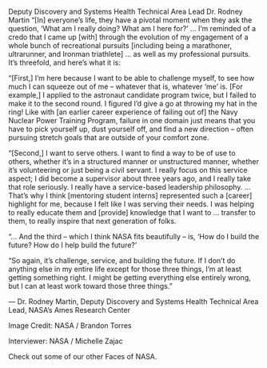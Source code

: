Deputy Discovery and Systems Health Technical Area Lead Dr. Rodney Martin 
 “[In] everyone’s life, they have a pivotal moment when they ask the question, ‘What am I really doing? What am I here for?’ … I’m reminded of a credo that I came up [with] through the evolution of my engagement of a whole bunch of recreational pursuits [including being a marathoner, ultrarunner, and Ironman triathlete] … as well as my professional pursuits. It’s threefold, and here’s what it is:

“[First,] I’m here because I want to be able to challenge myself, to see how much I can squeeze out of me – whatever that is, whatever ‘me’ is. [For example,] I applied to the astronaut candidate program twice, but I failed to make it to the second round. I figured I’d give a go at throwing my hat in the ring! Like with [an earlier career experience of failing out of] the Navy Nuclear Power Training Program, failure in one domain just means that you have to pick yourself up, dust yourself off, and find a new direction – often pursuing stretch goals that are outside of your comfort zone.

“[Second,] I want to serve others. I want to find a way to be of use to others, whether it’s in a structured manner or unstructured manner, whether it’s volunteering or just being a civil servant. I really focus on this service aspect; I did become a supervisor about three years ago, and I really take that role seriously. I really have a service-based leadership philosophy. … That’s why I think [mentoring student interns] represented such a [career] highlight for me, because I felt like I was serving their needs. I was helping to really educate them and [provide] knowledge that I want to … transfer to them, to really inspire that next generation of folks.

“… And the third – which I think NASA fits beautifully – is, ‘How do I build the future? How do I help build the future?’

“So again, it’s challenge, service, and building the future. If I don’t do anything else in my entire life except for those three things, I’m at least getting something right. I might be getting everything else entirely wrong, but I can at least work toward those three things.”

— Dr. Rodney Martin, Deputy Discovery and Systems Health Technical Area Lead, NASA’s Ames Research Center

Image Credit: NASA / Brandon Torres

Interviewer: NASA / Michelle Zajac

Check out some of our other Faces of NASA.